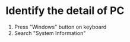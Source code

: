 <h1>Identify the detail of PC</h1>
<ol>
    <li>Press "Windows" button on keyboard</li>
    <li>Search "System Information"</li>
</ol>
